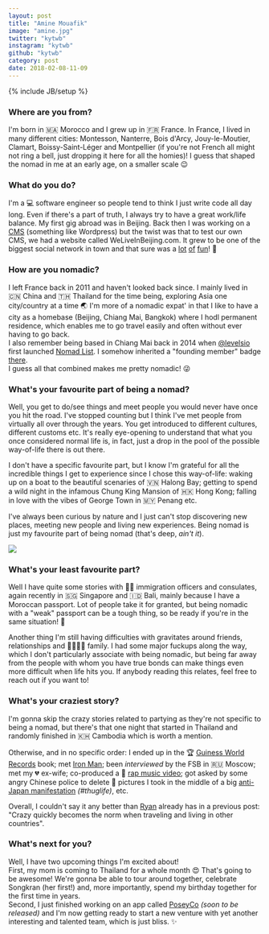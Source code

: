 ```yaml
---
layout: post
title: "Amine Mouafik"
image: "amine.jpg"
twitter: "kytwb"
instagram: "kytwb"
github: "kytwb"
category: post
date: 2018-02-08-11-09
---
```

{% include JB/setup %}

### Where are you from?
I'm born in 🇲🇦 Morocco and I grew up in 🇫🇷 France. In France, I lived in many different cities: Montesson, Nanterre, Bois d'Arcy, Jouy-le-Moutier, Clamart, Boissy-Saint-Léger and Montpellier (if you're not French all might not ring a bell, just dropping it here for all the homies)! I guess that shaped the nomad in me at an early age, on a smaller scale 😉

### What do you do?
I'm a 💻 software engineer so people tend to think I just write code all day long. Even if there's a part of truth, I always try to have a great work/life balance. My first gig abroad was in Beijing. Back then I was working on a [CMS](https://www.bloc.net/) (something like Wordpress) but the twist was that to test our own CMS, we had a website called WeLiveInBeijing.com. It grew to be one of the biggest social network in town and that sure was a [lot](https://www.youtube.com/watch?v=OMNzH6mAIak) [of](https://www.instagram.com/weliveinbeijing/) [fun](https://www.youtube.com/watch?v=22rw-OSySQk)! 🎉

### How are you nomadic?
I left France back in 2011 and haven't looked back since. I mainly lived in 🇨🇳 China and 🇹🇭 Thailand for the time being, exploring Asia one city/country at a time 🌏 I'm more of a nomadic expat' in that I like to have a city as a homebase (Beijing, Chiang Mai, Bangkok) where I hodl permanent residence, which enables me to go travel easily and often without ever having to go back.  
I also remember being based in Chiang Mai back in 2014 when [@levelsio](https://twitter.com/levelsio) first launched [Nomad List](https://nomadlist.com). I somehow inherited a "founding member" badge [there](https://nomadlist.com/@kytwb).  
I guess all that combined makes me pretty nomadic! 😜

### What's your favourite part of being a nomad?
Well, you get to do/see things and meet people you would never have once you hit the road. I've stopped counting but I think I've met people from virtually all over through the years. You get introduced to different cultures, different customs etc. It's really eye-opening to understand that what you once considered normal life is, in fact, just a drop in the pool of the possible way-of-life there is out there.

I don't have a specific favourite part, but I know I'm grateful for all the incredible things I get to experience since I chose this way-of-life: waking up on a boat to the beautiful scenaries of 🇻🇳 Halong Bay; getting to spend a wild night in the infamous Chung King Mansion of 🇭🇰 Hong Kong; falling in love with the vibes of George Town in 🇲🇾 Penang etc.

I've always been curious by nature and I just can't stop discovering new places, meeting new people and living new experiences. Being nomad is just my favourite part of being nomad (that's deep, *ain't it*).

<img src="{{ site.url }}/assets/img/posts/amine-alt.jpg" class="inner-post-image" />

### What's your least favourite part?
Well I have quite some stories with 👮‍♂️ immigration officers and consulates, again recently in 🇸🇬 Singapore and 🇮🇩 Bali, mainly because I have a Moroccan passport. Lot of people take it for granted, but being nomadic with a "weak" passport can be a tough thing, so be ready if you're in the same situation! 💪 

Another thing I'm still having difficulties with gravitates around friends, relationships and 👨‍👩‍👧‍👦 family. I had some major fuckups along the way, which I don't particularly associate with being nomadic, but being far away from the people with whom you have true bonds can make things even more difficult when life hits you. If anybody reading this relates, feel free to reach out if you want to!

### What's your craziest story?

I'm gonna skip the crazy stories related to partying as they're not specific to being a nomad, but there's that one night that started in Thailand and randomly finished in 🇰🇭 Cambodia which is worth a mention. 

Otherwise, and in no specific order: I ended up in the 🏆 [Guiness World Records](https://scontent.fbkk8-2.fna.fbcdn.net/v/t1.0-9/600285_10200948845589338_1941667577_n.jpg?oh=cd2bf19568698b7a77b858c2854e5d26&oe=5B17A56E) book; met [Iron Man](https://www.facebook.com/mouafik/videos/vb.1411969236/10201656824648372/); been *interviewed* by the FSB in 🇷🇺 Moscow; met my 💔 ex-wife; co-produced a 🎥 [rap music video](https://www.youtube.com/watch?v=qNihhVRMPdE); got asked by some angry Chinese police to delete 📸 pictures I took in the middle of a big [anti-Japan manifestation](https://www.facebook.com/mouafik/media_set?set=a.4646986578624.2190078.1411969236&type=3) *(#thuglife)*, etc.

Overall, I couldn't say it any better than [Ryan](https://nomadasfuck.com/2017-12/ryan-hupfer) already has in a previous post: "Crazy quickly becomes the norm when traveling and living in other countries".  

### What's next for you?

Well, I have two upcoming things I'm excited about!  
First, my mom is coming to Thailand for a whole month 😍 That's going to be awesome! We're gonna be able to tour around together, celebrate Songkran (her first!) and, more importantly, spend my birthday together for the first time in years.  
Second, I just finished working on an app called [PoseyCo](https://poseyco.com) *(soon to be released)* and I'm now getting ready to start a new venture with yet another interesting and talented team, which is just bliss. ✨
